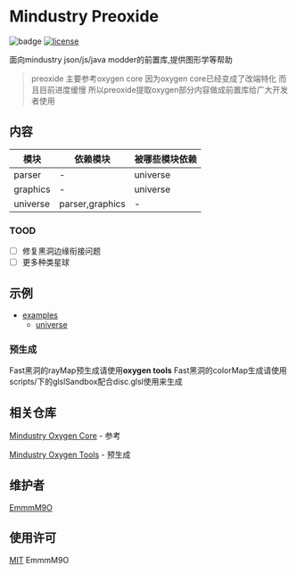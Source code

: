 # Mindustry Preoxide

![badge](https://img.shields.io/github/commit-activity/m/EmmmM9O/mindustry-preoxide-lib)
[![license](https://img.shields.io/github/license/EmmmM9O/mindustry-preoxide-lib.svg)](LICENSE)

面向mindustry json/js/java modder的前置库,提供图形学等帮助

> preoxide 主要参考oxygen core 因为oxygen core已经变成了改端特化 而且目前进度缓慢
> 所以preoxide提取oxygen部分内容做成前置库给广大开发者使用

## 内容

| 模块     | 依赖模块        | 被哪些模块依赖 |
| -------- | --------------- | -------------- |
| parser   | -               | universe       |
| graphics | -               | universe       |
| universe | parser,graphics | -              |

### TOOD

- [ ] 修复黑洞边缘衔接问题
- [ ] 更多种类星球

## 示例

- [examples](examples/)
  - [universe](examples/universe)

### 预生成

Fast黑洞的rayMap预生成请使用**oxygen tools**
Fast黑洞的colorMap生成请使用scripts/下的glslSandbox配合disc.glsl使用来生成

## 相关仓库

[Mindustry Oxygen Core](https://github.com/EmmmM9O/mindustry-oxygen-core) - 参考

[Mindustry Oxygen Tools](https://github.com/EmmmM9O/oxygen-tools) - 预生成

## 维护者

[EmmmM9O](https://github.com/EmmmM9O)

## 使用许可

[MIT](LICENSE) EmmmM9O
